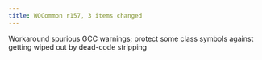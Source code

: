 ```yaml
---
title: WOCommon r157, 3 items changed
---
```


Workaround spurious GCC warnings; protect some class symbols against getting wiped out by dead-code stripping
